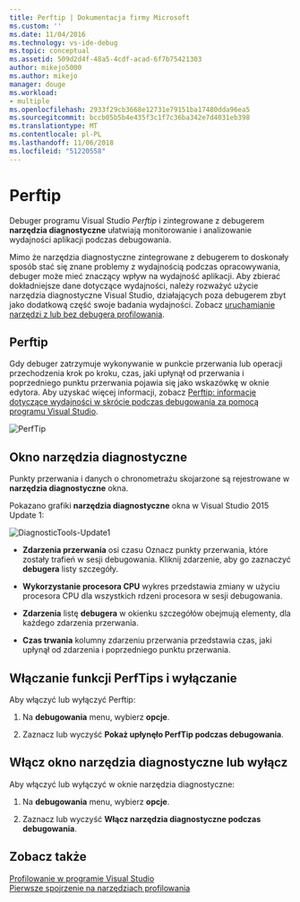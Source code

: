 ```yaml
---
title: Perftip | Dokumentacja firmy Microsoft
ms.custom: ''
ms.date: 11/04/2016
ms.technology: vs-ide-debug
ms.topic: conceptual
ms.assetid: 509d2d4f-48a5-4cdf-acad-6f7b75421303
author: mikejo5000
ms.author: mikejo
manager: douge
ms.workload:
- multiple
ms.openlocfilehash: 2933f29cb3668e12731e79151ba17480dda96ea5
ms.sourcegitcommit: bccb05b5b4e435f3c1f7c36ba342e7d4031eb398
ms.translationtype: MT
ms.contentlocale: pl-PL
ms.lasthandoff: 11/06/2018
ms.locfileid: "51220558"
---
```

# <a name="perftips"></a>Perftip
Debuger programu Visual Studio *Perftip* i zintegrowane z debugerem **narzędzia diagnostyczne** ułatwiają monitorowanie i analizowanie wydajności aplikacji podczas debugowania.  
  
 Mimo że narzędzia diagnostyczne zintegrowane z debugerem to doskonały sposób stać się znane problemy z wydajnością podczas opracowywania, debuger może mieć znaczący wpływ na wydajność aplikacji. Aby zbierać dokładniejsze dane dotyczące wydajności, należy rozważyć użycie narzędzia diagnostyczne Visual Studio, działających poza debugerem zbyt jako dodatkową część swoje badania wydajności. Zobacz [uruchamianie narzędzi z lub bez debugera profilowania](../profiling/running-profiling-tools-with-or-without-the-debugger.md).  
  
## <a name="perftips"></a>Perftip  
 Gdy debuger zatrzymuje wykonywanie w punkcie przerwania lub operacji przechodzenia krok po kroku, czas, jaki upłynął od przerwania i poprzedniego punktu przerwania pojawia się jako wskazówkę w oknie edytora. Aby uzyskać więcej informacji, zobacz [Perftip: informacje dotyczące wydajności w skrócie podczas debugowania za pomocą programu Visual Studio](https://blogs.msdn.microsoft.com/devops/2014/08/18/perftips-performance-information-at-a-glance-while-debugging-with-visual-studio/).  
  
 ![PerfTip](../profiling/media/dbgdiag_perf_perftip.png "DBGDIAG_PERF_PerfTip")  
  
## <a name="diagnostics-tools-window"></a>Okno narzędzia diagnostyczne  
 Punkty przerwania i danych o chronometrażu skojarzone są rejestrowane w **narzędzia diagnostyczne** okna.  
  
 Pokazano grafiki **narzędzia diagnostyczne** okna w Visual Studio 2015 Update 1:  
  
 ![DiagnosticTools&#45;Update1](../profiling/media/diagnostictools-update1.png "DiagnosticTools-Update1")  
  
-   **Zdarzenia przerwania** osi czasu Oznacz punkty przerwania, które zostały trafień w sesji debugowania. Kliknij zdarzenie, aby go zaznaczyć **debugera** listy szczegóły.  
  
-   **Wykorzystanie procesora CPU** wykres przedstawia zmiany w użyciu procesora CPU dla wszystkich rdzeni procesora w sesji debugowania.  
  
-   **Zdarzenia** listę **debugera** w okienku szczegółów obejmują elementy, dla każdego zdarzenia przerwania.  
  
-   **Czas trwania** kolumny zdarzeniu przerwania przedstawia czas, jaki upłynął od zdarzenia i poprzedniego punktu przerwania.  
  
## <a name="turn-perftips-on-or-off"></a>Włączanie funkcji PerfTips i wyłączanie  
 Aby włączyć lub wyłączyć Perftip:  
  
1.  Na **debugowania** menu, wybierz **opcje**.  
  
2.  Zaznacz lub wyczyść **Pokaż upłynęło PerfTip podczas debugowania**.  
  
## <a name="turn-the-diagnostic-tools-window-on-or-off"></a>Włącz okno narzędzia diagnostyczne lub wyłącz  
 Aby włączyć lub wyłączyć w oknie narzędzia diagnostyczne:  
  
1.  Na **debugowania** menu, wybierz **opcje**.  
  
2.  Zaznacz lub wyczyść **Włącz narzędzia diagnostyczne podczas debugowania**.

## <a name="see-also"></a>Zobacz także
 [Profilowanie w programie Visual Studio](../profiling/index.md)  
 [Pierwsze spojrzenie na narzędziach profilowania](../profiling/profiling-feature-tour.md)
